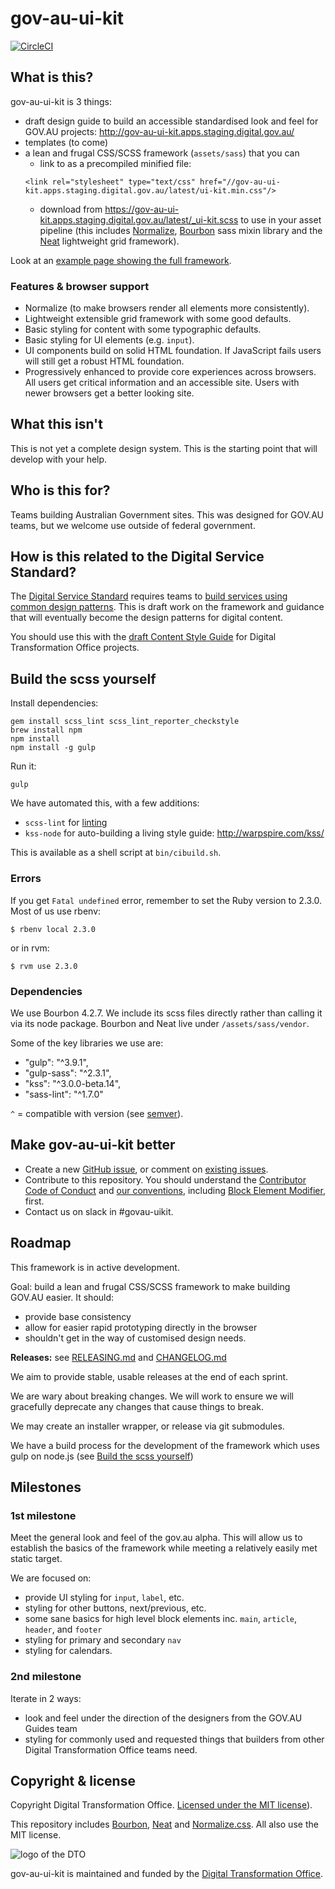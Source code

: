 # gov-au-ui-kit

[![CircleCI](https://circleci.com/gh/AusDTO/gov-au-ui-kit.svg?style=svg)](https://circleci.com/gh/AusDTO/gov-au-ui-kit)

## What is this?

gov-au-ui-kit is 3 things:

- draft design guide to build an accessible standardised look and feel for GOV.AU projects: http://gov-au-ui-kit.apps.staging.digital.gov.au/
- templates (to come)
- a lean and frugal CSS/SCSS framework (`assets/sass`) that you can
  - link to as a precompiled minified file:
  ```
  <link rel="stylesheet" type="text/css" href="//gov-au-ui-kit.apps.staging.digital.gov.au/latest/ui-kit.min.css"/>
  ```
  - download from https://gov-au-ui-kit.apps.staging.digital.gov.au/latest/_ui-kit.scss to use in your asset pipeline (this includes [Normalize](https://necolas.github.io/normalize.css/), [Bourbon](https://github.com/thoughtbot/bourbon) sass mixin library and the [Neat](https://github.com/thoughtbot/neat) lightweight grid framework).

Look at an [example page showing the full framework](https://gov-au-ui-kit.apps.staging.digital.gov.au/).

### Features & browser support

- Normalize (to make browsers render all elements more consistently).
- Lightweight extensible grid framework with some good defaults.
- Basic styling for content with some typographic defaults.
- Basic styling for UI elements (e.g. `input`).
- UI components build on solid HTML foundation. If JavaScript fails users will still get a robust HTML foundation.
- Progressively enhanced to provide core experiences across browsers. All users get critical information and an accessible site. Users with newer browsers get a better looking site.

## What this isn't

This is not yet a complete design system. This is the starting point that will develop with your help.

## Who is this for?

Teams building Australian Government sites. This was designed for GOV.AU teams, but we welcome use outside of federal government.

## How is this related to the Digital Service Standard?

The [Digital Service Standard](https://www.dto.gov.au/standard/) requires teams to [build services using common design patterns](https://www.dto.gov.au/standard/6-consistent-and-responsive/). This is draft work on the framework and guidance that will eventually become the design patterns for digital content.

You should use this with the [draft Content Style Guide](http://content-style-guide.apps.staging.digital.gov.au/) for Digital Transformation Office projects.

## <a name="building"></a>Build the scss yourself

Install dependencies:

```
gem install scss_lint scss_lint_reporter_checkstyle
brew install npm
npm install
npm install -g gulp
```

Run it:

```
gulp
```

We have automated this, with a few additions:

- `scss-lint` for [linting](https://en.wikipedia.org/wiki/Lint_(software))
- `kss-node` for auto-building a living style guide: http://warpspire.com/kss/

This is available as a shell script at `bin/cibuild.sh`.

### Errors

If you get `Fatal undefined` error, remember to set the Ruby version to 2.3.0. Most of us use rbenv:

```
$ rbenv local 2.3.0
```

or in rvm:

```
$ rvm use 2.3.0
```

### Dependencies

We use Bourbon 4.2.7. We include its scss files directly rather than calling it via its node package. Bourbon and Neat live under `/assets/sass/vendor`.

Some of the key libraries we use are:
- "gulp": "^3.9.1",
- "gulp-sass": "^2.3.1",
- "kss": "^3.0.0-beta.14",
- "sass-lint": "^1.7.0"

`^` = compatible with version (see [semver](https://docs.npmjs.com/misc/semver#caret-ranges-123-025-004)).

## Make gov-au-ui-kit better

- Create a new [GitHub issue](https://github.com/AusDTO/gov-au-ui-kit/issues/new), or comment on [existing issues](https://github.com/AusDTO/gov-au-ui-kit/issues).
- Contribute to this repository. You should understand the [Contributor Code of Conduct](https://github.com/AusDTO/gov-au-ui-kit/blob/master/code_of_conduct.md) and [our conventions](conventions.md), including [Block Element Modifier](http://getbem.com/), first.
- Contact us on slack in #govau-uikit.

## Roadmap

This framework is in active development.

Goal: build a lean and frugal CSS/SCSS framework to make building GOV.AU easier. It should:

- provide base consistency
- allow for easier rapid prototyping directly in the browser
- shouldn't get in the way of customised design needs.

**Releases:** see [RELEASING.md](RELEASING.md) and [CHANGELOG.md](CHANGELOG.md)

We aim to provide stable, usable releases at the end of each sprint.

We are wary about breaking changes. We will work to ensure we will gracefully deprecate any changes that cause things to break.

We may create an installer wrapper, or release via git submodules.

We have a build process for the development of the framework which uses gulp on node.js (see [Build the scss yourself](#building))

## Milestones

### 1st milestone

Meet the general look and feel of the gov.au alpha. This will allow us to establish the basics of the framework while meeting a relatively easily met static target.

We are focused on:

- provide UI styling for `input`, `label`, etc.
- styling for other buttons, next/previous, etc.
- some sane basics for high level block elements inc. `main`, `article`, `header`, and `footer`
- styling for primary and secondary `nav`
- styling for calendars.

### 2nd milestone

Iterate in 2 ways:

- look and feel under the direction of the designers from the GOV.AU Guides team
- styling for commonly used and requested things that builders from other Digital Transformation Office teams need.

## Copyright & license

Copyright Digital Transformation Office. [Licensed under the MIT license](https://github.com/AusDTO/gov-au-ui-kit/blob/master/LICENSE)).

This repository includes [Bourbon](http://bourbon.io/), [Neat](http://neat.bourbon.io/) and [Normalize.css](https://necolas.github.io/normalize.css/). All also use the MIT license.

![](https://www.dto.gov.au/images/govt-crest.png "logo of the DTO")

gov-au-ui-kit is maintained and funded by the [Digital Transformation Office](https://www.dto.gov.au/).
